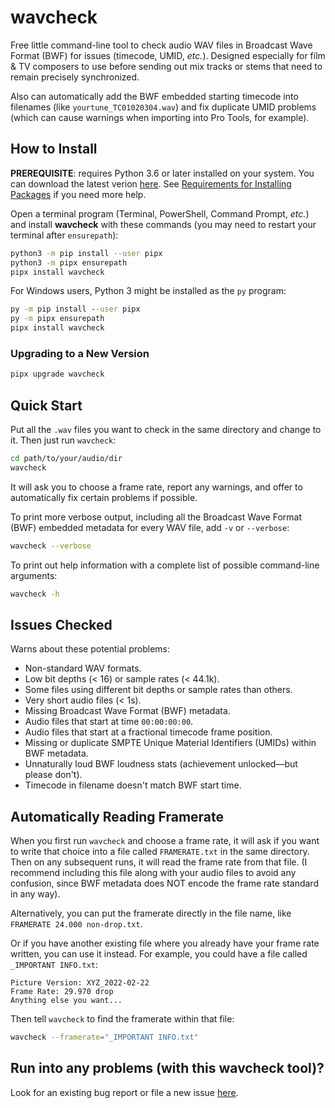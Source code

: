 <!--
SPDX-FileCopyrightText: 2022 Barndollar Music, Ltd.

SPDX-License-Identifier: Apache-2.0
-->

# wavcheck
Free little command-line tool to check audio WAV files in Broadcast Wave Format
(BWF) for issues (timecode, UMID, *etc.*). Designed especially for film &amp; TV
composers to use before sending out mix tracks or stems that need to remain
precisely synchronized.

Also can automatically add the BWF embedded starting timecode into filenames
(like `yourtune_TC01020304.wav`) and fix duplicate UMID problems (which can
cause warnings when importing into Pro Tools, for example).


<!-- TODO: Screenshot or GIF. -->


## How to Install

**PREREQUISITE**: requires Python 3.6 or later installed on your system. You can
download the latest verion [here](https://www.python.org/downloads/). See
[Requirements for Installing
Packages](https://packaging.python.org/en/latest/tutorials/installing-packages/#requirements-for-installing-packages)
if you need more help.

Open a terminal program (Terminal, PowerShell, Command Prompt, *etc.*) and
install **wavcheck** with these commands (you may need to restart your terminal
after `ensurepath`):
```bash
python3 -m pip install --user pipx
python3 -m pipx ensurepath
pipx install wavcheck
```

For Windows users, Python 3 might be installed as the `py` program:
```cmd
py -m pip install --user pipx
py -m pipx ensurepath
pipx install wavcheck
```

### Upgrading to a New Version

```bash
pipx upgrade wavcheck
```


## Quick Start

Put all the `.wav` files you want to check in the same directory and change to
it. Then just run `wavcheck`:

```bash
cd path/to/your/audio/dir
wavcheck
```

It will ask you to choose a frame rate, report any warnings, and offer to
automatically fix certain problems if possible.

To print more verbose output, including all the Broadcast Wave Format (BWF)
embedded metadata for every WAV file, add `-v` or `--verbose`:

```bash
wavcheck --verbose
```

To print out help information with a complete list of possible command-line
arguments:

```bash
wavcheck -h
```


## Issues Checked

Warns about these potential problems:
- Non-standard WAV formats.
- Low bit depths (&lt; 16) or sample rates (&lt; 44.1k).
- Some files using different bit depths or sample rates than others.
- Very short audio files (&lt; 1s).
- Missing Broadcast Wave Format (BWF) metadata.
- Audio files that start at time `00:00:00:00`.
- Audio files that start at a fractional timecode frame position.
- Missing or duplicate SMPTE Unique Material Identifiers (UMIDs) within BWF metadata.
- Unnaturally loud BWF loudness stats (achievement unlocked&mdash;but please don't).
- Timecode in filename doesn't match BWF start time.


## Automatically Reading Framerate

When you first run `wavcheck` and choose a frame rate, it will ask if you want
to write that choice into a file called `FRAMERATE.txt` in the same directory.
Then on any subsequent runs, it will read the frame rate from that file. (I
recommend including this file along with your audio files to avoid any
confusion, since BWF metadata does NOT encode the frame rate standard in any
way).

Alternatively, you can put the framerate directly in the file name, like
`FRAMERATE 24.000 non-drop.txt`.

Or if you have another existing file where you already have your frame rate
written, you can use it instead. For example, you could have a file called
`_IMPORTANT INFO.txt`:

```
Picture Version: XYZ_2022-02-22
Frame Rate: 29.970 drop
Anything else you want...
```

Then tell `wavcheck` to find the framerate within that file:

```bash
wavcheck --framerate="_IMPORTANT INFO.txt"
```


## Run into any problems (with this wavcheck tool)?

Look for an existing bug report or file a new issue
[here](https://github.com/barndollarmusic/wavcheck/issues).
